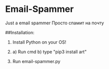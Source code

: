 # Email-Spammer
Just a email spammer
Просто спамит на почту


##Installation:
1. Install Python on your OS!

2. a) Run cmd
   b) type "pip3 install art"

3. Run email-spammer.py
